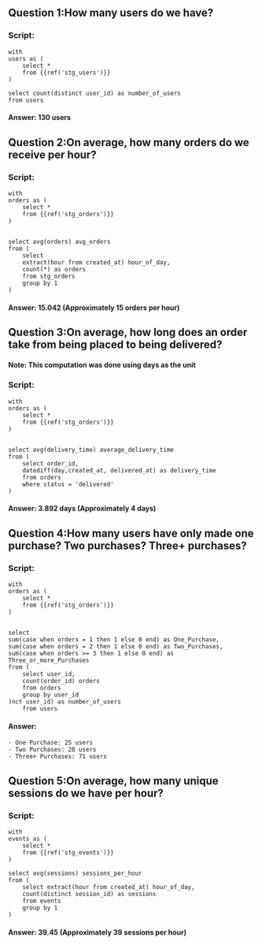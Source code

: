 ## Question 1:How many users do we have?
### Script: 
    with 
    users as (
        select * 
        from {{ref('stg_users')}}
    )
    
    select count(distinct user_id) as number_of_users
    from users 
#### Answer: 130 users



## Question 2:On average, how many orders do we receive per hour?
### Script: 
    with 
    orders as (
        select * 
        from {{ref('stg_orders')}}
    )
    
    
    select avg(orders) avg_orders
    from (
        select 
        extract(hour from created_at) hour_of_day, 
        count(*) as orders 
        from stg_orders
        group by 1
    )
#### Answer: 15.042 (Approximately 15 orders per hour)



## Question 3:On average, how long does an order take from being placed to being delivered?
#### Note: This computation was done using days as the unit
### Script: 
    with 
    orders as (
        select * 
        from {{ref('stg_orders')}}
    )
    
    
    select avg(delivery_time) average_delivery_time 
    from (
        select order_id, 
        datediff(day,created_at, delivered_at) as delivery_time 
        from orders
        where status = 'delivered'
    )
#### Answer: 3.892 days (Approximately 4 days)



## Question 4:How many users have only made one purchase? Two purchases? Three+ purchases?
### Script: 
    with 
    orders as (
        select * 
        from {{ref('stg_orders')}}
    )
    
    
    select 
    sum(case when orders = 1 then 1 else 0 end) as One_Purchase, 
    sum(case when orders = 2 then 1 else 0 end) as Two_Purchases,
    sum(case when orders >= 3 then 1 else 0 end) as Three_or_more_Purchases 
    from (
        select user_id, 
        count(order_id) orders
        from orders
        group by user_id
    )nct user_id) as number_of_users
        from users 
#### Answer: 
    - One Purchase: 25 users
    - Two Purchases: 28 users
    - Three+ Purchases: 71 users
        


## Question 5:On average, how many unique sessions do we have per hour?
### Script: 
    with 
    events as (
        select * 
        from {{ref('stg_events')}}
    )
    
    select avg(sessions) sessions_per_hour 
    from (
        select extract(hour from created_at) hour_of_day, 
        count(distinct session_id) as sessions 
        from events
        group by 1
    )
#### Answer: 39.45 (Approximately 39 sessions per hour)
